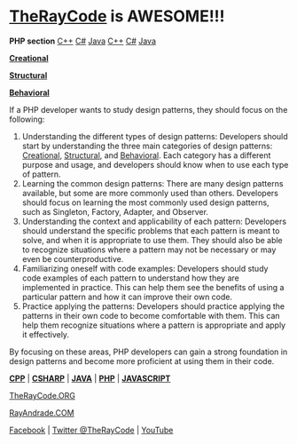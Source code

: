 # [TheRayCode](../README.md) is AWESOME!!!

**PHP section** [C++](../CPP/README.md) [C#](../Csharp/README.md) [Java](../Java/README.md)
 [C++](../CPP/README.md) [C#](../Csharp/README.md) [Java](../Java/README.md)

**[Creational](./Creational/README.md)**

**[Structural](./Structural/README.md)**

**[Behavioral](./Behavioral/README.md)**

If a PHP developer wants to study design patterns, they should focus on the following:

1. Understanding the different types of design patterns: Developers should start by understanding the three main categories of design patterns: [Creational](./Creational/README.md), [Structural](./Structural/README.md), and [Behavioral](./Behavioral/README.md). Each category  has a different purpose and usage, and developers should know when to use each type of pattern.
2. Learning the common design patterns: There are many design patterns available, but some are more commonly used than others. Developers should focus on learning the most commonly used design patterns, such as Singleton, Factory, Adapter, and Observer.
3. Understanding the context and applicability of each pattern: Developers should understand the specific problems that each pattern is meant to solve, and when it is appropriate to use them. They should also be able to recognize situations where a pattern may not be necessary or may even be counterproductive.
4. Familiarizing oneself with code examples: Developers should study code examples of each pattern to understand how they are implemented in practice. This can help them see the benefits of using a particular pattern and how it can improve their own code.
5. Practice applying the patterns: Developers should practice applying the patterns in their own code to become comfortable with them. This can help them recognize situations where a pattern is appropriate and apply it effectively.

By focusing on these areas, PHP developers can gain a strong foundation in design patterns and become more proficient at using them in their code.

**[CPP](../CPP/README.md)** | **[CSHARP](../Csharp/README.md)** | **[JAVA](../Java/README.md)**  | **[PHP](../PHP/README.md)** | **[JAVASCRIPT](../JavaScript/README.md)** 

[TheRayCode.ORG](https://www.TheRayCode.ORG)

[RayAndrade.COM](https://www.RayAndrade.com)

[Facebook](https://www.facebook.com/TheRayCode/) | [Twitter @TheRayCode](https://www.twitter.com/TheRayCode/) | [YouTube](https://www.youtube.com/TheRayCode/)
